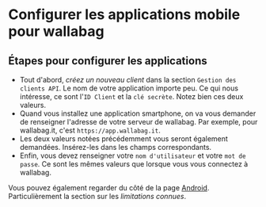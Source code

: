 Configurer les applications mobile pour wallabag
================================================

Étapes pour configurer les applications
---------------------------------------

-   Tout d'abord, *créez un nouveau client* dans la section
    `Gestion des clients API`. Le nom de votre application importe peu.
    Ce qui nous intéresse, ce sont l'`ID Client` et la `clé secrète`.
    Notez bien ces deux valeurs.
-   Quand vous installez une application smartphone, on va vous demander
    de renseigner l'adresse de votre serveur de wallabag. Par exemple,
    pour wallabag.it, c'est `https://app.wallabag.it`.
-   Les deux valeurs notées précédemment vous seront également
    demandées. Insérez-les dans les champs correspondants.
-   Enfin, vous devez renseigner votre `nom d'utilisateur` et votre
    `mot de passe`. Ce sont les mêmes valeurs que lorsque vous vous
    connectez à wallabag.

Vous pouvez également regarder du côté de la page
[Android](android.html). Particulièrement la section sur les
*limitations connues*.
